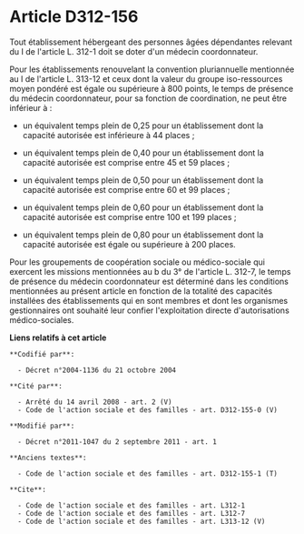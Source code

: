 # Article D312-156

Tout établissement hébergeant des personnes âgées dépendantes relevant du I de l'article L. 312-1 doit se doter d'un médecin
coordonnateur. 

Pour les établissements renouvelant la convention pluriannuelle mentionnée au I de l'article L. 313-12 et ceux dont la valeur
du groupe iso-ressources moyen pondéré est égale ou supérieure à 800 points, le temps de présence du médecin coordonnateur,
pour sa fonction de coordination, ne peut être inférieur à :

- un équivalent temps plein de 0,25 pour un établissement dont la capacité autorisée est inférieure à 44 places ;

- un équivalent temps plein de 0,40 pour un établissement dont la capacité autorisée est comprise entre 45 et 59 places ;

- un équivalent temps plein de 0,50 pour un établissement dont la capacité autorisée est comprise entre 60 et 99 places ;

- un équivalent temps plein de 0,60 pour un établissement dont la capacité autorisée est comprise entre 100 et 199 places ;

- un équivalent temps plein de 0,80 pour un établissement dont la capacité autorisée est égale ou supérieure à 200 places. 

Pour les groupements de coopération sociale ou médico-sociale qui exercent les missions mentionnées au b du 3° de l'article
L. 312-7, le temps de présence du médecin coordonnateur est déterminé dans les conditions mentionnées au présent article en
fonction de la totalité des capacités installées des établissements qui en sont membres et dont les organismes gestionnaires
ont souhaité leur confier l'exploitation directe d'autorisations médico-sociales.

**Liens relatifs à cet article**

	**Codifié par**:

	  - Décret n°2004-1136 du 21 octobre 2004

	**Cité par**:

	  - Arrêté du 14 avril 2008 - art. 2 (V)
	  - Code de l'action sociale et des familles - art. D312-155-0 (V)

	**Modifié par**:

	  - Décret n°2011-1047 du 2 septembre 2011 - art. 1

	**Anciens textes**:

	  - Code de l'action sociale et des familles - art. D312-155-1 (T)

	**Cite**:

	  - Code de l'action sociale et des familles - art. L312-1
	  - Code de l'action sociale et des familles - art. L312-7
	  - Code de l'action sociale et des familles - art. L313-12 (V)
